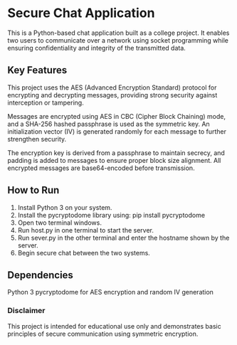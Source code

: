 # Secure Chat Application

This is a Python-based chat application built as a college project. It enables two users to communicate over a network using socket programming while ensuring confidentiality and integrity of the transmitted data.

## Key Features

This project uses the AES (Advanced Encryption Standard) protocol for encrypting and decrypting messages, providing strong security against interception or tampering.

Messages are encrypted using AES in CBC (Cipher Block Chaining) mode, and a SHA-256 hashed passphrase is used as the symmetric key. An initialization vector (IV) is generated randomly for each message to further strengthen security.

The encryption key is derived from a passphrase to maintain secrecy, and padding is added to messages to ensure proper block size alignment. All encrypted messages are base64-encoded before transmission.

## How to Run
1. Install Python 3 on your system.
2. Install the pycryptodome library using: pip install pycryptodome
3. Open two terminal windows.
4. Run host.py in one terminal to start the server.
5. Run sever.py in the other terminal and enter the hostname shown by the server.
6. Begin secure chat between the two systems.

## Dependencies
Python 3
pycryptodome for AES encryption and random IV generation

### Disclaimer

This project is intended for educational use only and demonstrates basic principles of secure communication using symmetric encryption.
